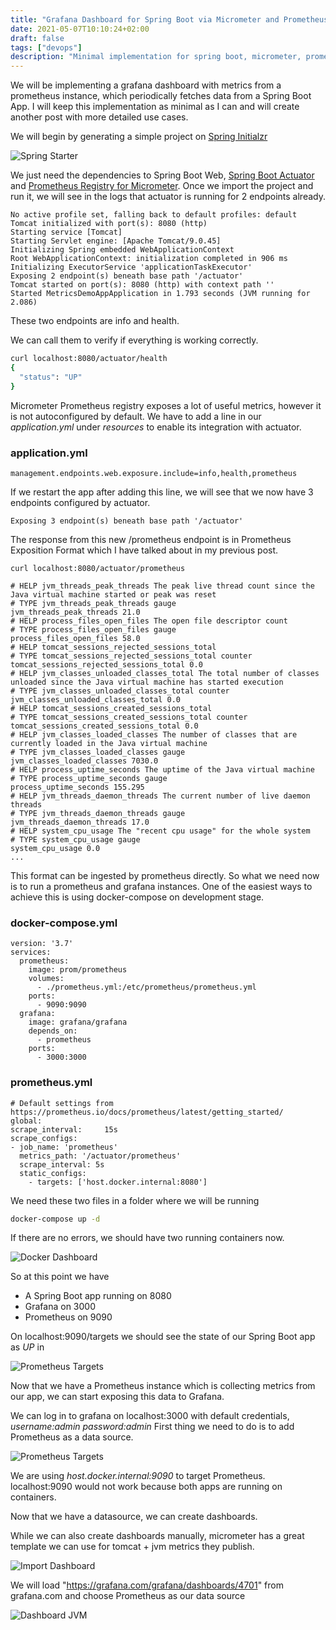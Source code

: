```yaml
---
title: "Grafana Dashboard for Spring Boot via Micrometer and Prometheus"
date: 2021-05-07T10:10:24+02:00
draft: false
tags: ["devops"]
description: "Minimal implementation for spring boot, micrometer, prometheus and grafana using spring-initialzr and docker-compose"
---
```


We will be implementing a grafana dashboard with metrics from a prometheus instance, which periodically fetches data from a Spring Boot App.
I will keep this implementation as minimal as I can and will create another post with more detailed use cases.

We will begin by generating a simple project on [Spring Initialzr](https://start.spring.io/)

![Spring Starter](/images/metrics/spring.webp)

We just need the dependencies to Spring Boot Web, [Spring Boot Actuator](https://docs.spring.io/spring-boot/docs/current/reference/html/production-ready-features.html)
and [Prometheus Registry for Micrometer](https://micrometer.io/docs/registry/prometheus).
Once we import the project and run it, we will see in the logs that actuator is running for 2 endpoints already.

``` text
No active profile set, falling back to default profiles: default
Tomcat initialized with port(s): 8080 (http)
Starting service [Tomcat]
Starting Servlet engine: [Apache Tomcat/9.0.45]
Initializing Spring embedded WebApplicationContext
Root WebApplicationContext: initialization completed in 906 ms
Initializing ExecutorService 'applicationTaskExecutor'
Exposing 2 endpoint(s) beneath base path '/actuator'
Tomcat started on port(s): 8080 (http) with context path ''
Started MetricsDemoAppApplication in 1.793 seconds (JVM running for 2.086)
```

These two endpoints are info and health.

We can call them to verify if everything is working correctly.
``` bash
curl localhost:8080/actuator/health
{
  "status": "UP"
}
```

Micrometer Prometheus registry exposes a lot of useful metrics, however it is not autoconfigured by default.
We have to add a line in our *application.yml* under *resources* to enable its integration with actuator.

### application.yml
```
management.endpoints.web.exposure.include=info,health,prometheus
```

If we restart the app after adding this line, we will see that we now have 3 endpoints configured by actuator. 

``` text
Exposing 3 endpoint(s) beneath base path '/actuator'
```

The response from this new /prometheus endpoint is in Prometheus Exposition Format which I have talked about in my previous post.
```
curl localhost:8080/actuator/prometheus
```

``` text
# HELP jvm_threads_peak_threads The peak live thread count since the Java virtual machine started or peak was reset
# TYPE jvm_threads_peak_threads gauge
jvm_threads_peak_threads 21.0
# HELP process_files_open_files The open file descriptor count
# TYPE process_files_open_files gauge
process_files_open_files 58.0
# HELP tomcat_sessions_rejected_sessions_total  
# TYPE tomcat_sessions_rejected_sessions_total counter
tomcat_sessions_rejected_sessions_total 0.0
# HELP jvm_classes_unloaded_classes_total The total number of classes unloaded since the Java virtual machine has started execution
# TYPE jvm_classes_unloaded_classes_total counter
jvm_classes_unloaded_classes_total 0.0
# HELP tomcat_sessions_created_sessions_total  
# TYPE tomcat_sessions_created_sessions_total counter
tomcat_sessions_created_sessions_total 0.0
# HELP jvm_classes_loaded_classes The number of classes that are currently loaded in the Java virtual machine
# TYPE jvm_classes_loaded_classes gauge
jvm_classes_loaded_classes 7030.0
# HELP process_uptime_seconds The uptime of the Java virtual machine
# TYPE process_uptime_seconds gauge
process_uptime_seconds 155.295
# HELP jvm_threads_daemon_threads The current number of live daemon threads
# TYPE jvm_threads_daemon_threads gauge
jvm_threads_daemon_threads 17.0
# HELP system_cpu_usage The "recent cpu usage" for the whole system
# TYPE system_cpu_usage gauge
system_cpu_usage 0.0
...
```

This format can be ingested by prometheus directly. So what we need now is to run a prometheus and grafana instances.
One of the easiest ways to achieve this is using docker-compose on development stage.

### docker-compose.yml
``` text
version: '3.7'
services:
  prometheus:
    image: prom/prometheus
    volumes:
      - ./prometheus.yml:/etc/prometheus/prometheus.yml
    ports:
      - 9090:9090
  grafana:
    image: grafana/grafana
    depends_on:
      - prometheus
    ports:
      - 3000:3000
``` 

### prometheus.yml
``` text
# Default settings from https://prometheus.io/docs/prometheus/latest/getting_started/
global:
scrape_interval:     15s
scrape_configs:
- job_name: 'prometheus'
  metrics_path: '/actuator/prometheus'
  scrape_interval: 5s
  static_configs:
    - targets: ['host.docker.internal:8080']
```

We need these two files in a folder where we will be running 
``` bash
docker-compose up -d
```
If there are no errors, we should have two running containers now.

![Docker Dashboard](/images/metrics/docker-dashboard.webp)

So at this point we have
- A Spring Boot app running on 8080
- Grafana on 3000
- Prometheus on 9090

On localhost:9090/targets we should see the state of our Spring Boot app as *UP* in 

![Prometheus Targets](/images/metrics/prometheus.webp)

Now that we have a Prometheus instance which is collecting metrics from our app, we can start exposing this data to Grafana.

We can log in to grafana on localhost:3000 with default credentials, _username:admin password:admin_
First thing we need to do is to add Prometheus as a data source.

![Prometheus Targets](/images/metrics/data-source-prometheus.webp)

We are using *host.docker.internal:9090* to target Prometheus. 
localhost:9090 would not work because both apps are running on containers.

Now that we have a datasource, we can create dashboards.

While we can also create dashboards manually, micrometer has a great template we can use for tomcat + jvm metrics they publish.

![Import Dashboard](/images/metrics/import-dashboard.webp)

We will load "https://grafana.com/grafana/dashboards/4701" from grafana.com and choose Prometheus as our data source

![Dashboard JVM](/images/metrics/dashboard-jvm.webp)

